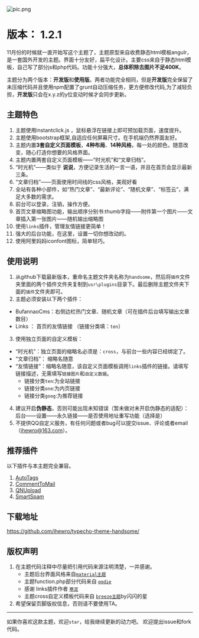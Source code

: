 ![pic.png][1]

# 版本： 1.2.1

11月份的时候就一直开始写这个主题了，主题原型来自收费静态html模板angulr，是一套国外开发的主题。界面十分友好，扁平化设计。主要css来自于静态html模板，自己写了部分js和php代码。功能十分强大，**总体积除去图片不足400K**。

主题分为两个版本：**开发版**和**使用版**。两者功能完全相同，但是**开发版**完全保留了未压缩代码并且使用npm配置了grunt自动压缩任务，更方便修改代码,为了减轻负担，**开发版**只会在x.y.z的y位变动时候才会同步更新。

## 主题特色

1. 主题使用instantclick.js ，鼠标悬浮在链接上即可预加载页面，速度提升。
2. 主题使用bootstrap框架,自适应任何屏幕尺寸。在手机端仍然界面友好。
3. 主题内置**3套自定义页面模板**，**4种布局**、**14种风格**，每一处的颜色，随意改变，随心打造你想要的风格界面。
4. 主题内置两套自定义页面模板——“时光机”和“文章归档”。
5. “时光机”——类似于 **说说**，方便记录生活的一言一语，并且在首页会显示最新三条。
6. “文章归档”——页面使用时间线的css风格，美观好看
7. 全站有各种小部件，如“热门文章”、“最新评论”、“随机文章”、“标签云”，满足大多数的需求。
7. 前台可以登录，注销，操作方便。
8. 首页文章缩略图功能，输出顺序分别书:thumb字段——附件第一个图片——文章插入第一张图片——随机输出缩略图
9. 使用`links`插件，管理友情链接更简单！
10. 强大的后台功能，在这里，设置一切你想改动的。
11. 使用阿里妈妈iconfont图标，简单轻巧。

## 使用说明
1. 从github下载最新版本，重命名主题文件夹名称为`handsome`，然后将`插件`文件夹里面的两个插件文件夹复制到`usr\plugins`目录下。最后删除主题文件夹下面的`插件`文件夹即可。
2. 主题必须安装以下两个插件：
 * BufannaoCms：右侧边栏热门文章、随机文章（可在插件后台填写输出文章数目）
 * Links ： 首页的友情链接 （链接分类填：`ten`）
3. 使用独立页面的自定义模板：
 * “时光机”：独立页面的缩略名必须是：`cross`，与前台一些内容已经绑定了。
 * “文章归档”： 缩略名随意
 * “友情链接”：缩略名随意，该自定义页面模板调用`links`插件的链接。请填写链接描述，无需填写`链接图片`和`自定义数据`。
    * 链接分类`ten`:为全站链接
    * 链接分类`one`:为内页链接
    * 链接分类`goog`:为推荐链接
4. 建议开启**伪静态**，否则可能出现未知错误（暂未做对未开启伪静态的适配）：后台——设置——永久链接——是否使用地址重写功能（选择是）
5. 不提供QQ自定义服务，有任何问题或者bug可以提交issue、评论或者email（ihewro@163.com）。

## 推荐插件

以下插件与本主题完全兼容。

1. [AutoTags](https://dt27.org/php/autotags-for-typecho/)
2. [CommentToMail](http://typecho.byends.com/post/CommentToMail-v2-0-0.html)
3. [QNUpload](http://ysido.com/qnupload_v_1_2_0.html)
4. [SmartSpam](http://www.yovisun.com/archive/typecho-plugin-smartspam.html)


## 下载地址

<https://github.com/ihewro/typecho-theme-handsome/>

## 版权声明

1. 在主题代码注释中尽量把引用代码来源注明清楚，一并感谢。
    * 主题后台界面风格来自[`material主题`](https://viosey.com/)
    * 主题function.php部分代码来自 [`qqdie`](http://qqdie.com)
    * 感谢 links插件作者 [`寒泥`](http://www.imhan.com/)
    * 主题cross自定义模板代码来自 [`breeze主题`](https://shansing.com/)by闪闪的星
2. 希望保留页脚版权信息，否则请不要使用TA。

----
如果你喜欢这款主题，欢迎`star`，给我继续更新的动力吧。
欢迎提出issue和fork代码。


  [1]: http://7xlk7n.com1.z0.glb.clouddn.com/2016/12/2960973115.png
